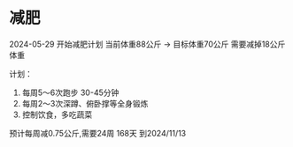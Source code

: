 # 减肥

2024-05-29 开始减肥计划 当前体重88公斤 -> 目标体重70公斤
需要减掉18公斤体重


计划：
1. 每周5～6次跑步 30-45分钟
2. 每周2～3次深蹲、俯卧撑等全身锻炼
3. 控制饮食，多吃蔬菜

预计每周减0.75公斤,需要24周 168天 到2024/11/13




